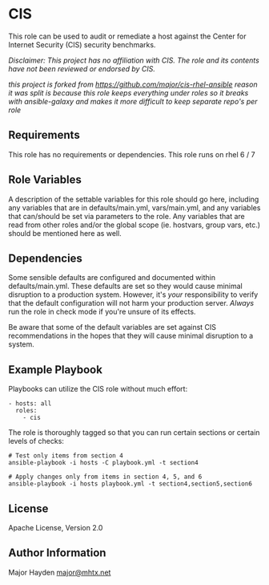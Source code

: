 CIS
=========

This role can be used to audit or remediate a host against the Center for Internet Security (CIS) security benchmarks.

*Disclaimer: This project has no affiliation with CIS.  The role and its contents have not been reviewed or endorsed by CIS.*

*this project is forked from https://github.com/major/cis-rhel-ansible*
*reason it was split is because this role keeps everything under roles so it
breaks with ansible-galaxy and makes it more difficult to keep separate repo's
per role*

Requirements
------------

This role has no requirements or dependencies.
This role runs on rhel 6 / 7

Role Variables
--------------

A description of the settable variables for this role should go here, including any variables that are in defaults/main.yml, vars/main.yml, and any variables that can/should be set via parameters to the role. Any variables that are read from other roles and/or the global scope (ie. hostvars, group vars, etc.) should be mentioned here as well.

Dependencies
------------

Some sensible defaults are configured and documented within defaults/main.yml.  These defaults are set so they would cause minimal disruption to a production system.  However, it's *your* responsibility to verify that the default configuration will not harm your production server.  *Always* run the role in check mode if you're unsure of its effects.

Be aware that some of the default variables are set against CIS recommendations in the hopes that they will cause minimal disruption to a system.

Example Playbook
----------------

Playbooks can utilize the CIS role without much effort:

    - hosts: all
      roles:
        - cis

The role is thoroughly tagged so that you can run certain sections or certain levels of checks:

    # Test only items from section 4
    ansible-playbook -i hosts -C playbook.yml -t section4

    # Apply changes only from items in section 4, 5, and 6
    ansible-playbook -i hosts playbook.yml -t section4,section5,section6

License
-------

Apache License, Version 2.0

Author Information
------------------

Major Hayden <major@mhtx.net>
